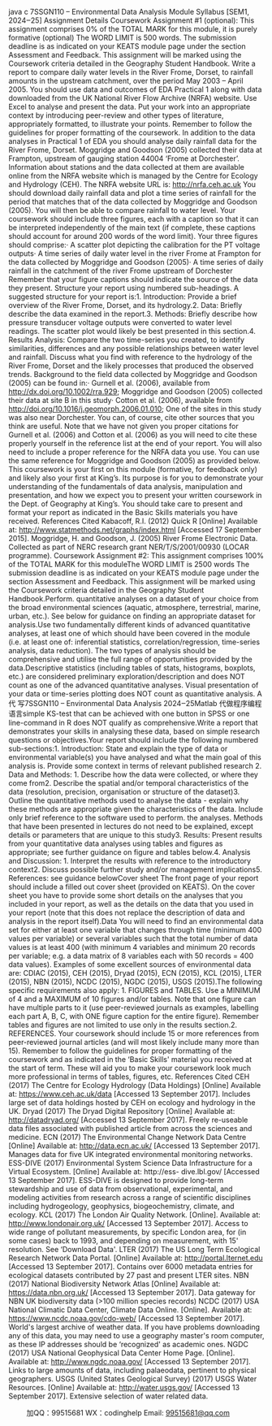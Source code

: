 java c
7SSGN110 – Environmental Data Analysis 
Module Syllabus [SEM1, 2024‒25] 
Assignment Details
Coursework Assignment #1 (optional): 
This assignment comprises 0% of the TOTAL MARK for this module, it is purely formative (optional) 
The WORD LIMIT is 500 words.
The submission deadline is as indicated on your KEATS module page under the section Assessment and Feedback. 
This assignment will be marked using the Coursework criteria detailed in the Geography Student Handbook.
Write a report to compare daily water levels in the River Frome, Dorset, to rainfall amounts in the upstream catchment, over the period May 2003 – April 2005. You should use data and outcomes of EDA Practical 1 along with data downloaded from the UK National River Flow Archive (NRFA) website. Use Excel to analyse and present the data. Put your work into an appropriate context by introducing peer-review and other types of literature, appropriately formatted, to illustrate your points. Remember to follow the guidelines for proper formatting of the coursework.
In addition to the data analyses in Practical 1 of EDA you should analyse daily rainfall data for the River Frome, Dorset. Moggridge and Goodson (2005) collected their data at Frampton, upstream of gauging station 44004 ‘Frome at Dorchester’. Information about stations and the data collected at them are available online from the NRFA website which is managed by the Centre for Ecology and Hydrology (CEH). The NRFA website URL is: http://nrfa.ceh.ac.uk You should download daily rainfall data and plot a time series of rainfall for the period that matches that of the data collected by Moggridge and Goodson (2005). You will then be able to compare rainfall to water level.
Your coursework should include three figures, each with a caption so that it can be interpreted independently of the main text (if complete, these captions should account for around 200 words of the word limit).
Your three figures should comprise:·   A scatter plot depicting the calibration for the PT voltage outputs·   A time series of daily water level in the river Frome at Frampton for the data collected by Moggridge and Goodson (2005)·   A time series of daily rainfall in the catchment of the river Frome upstream of Dorchester
Remember that your figure captions should indicate the source of the data they present.
Structure your report using numbered sub-headings. A suggested structure for your report is:1. Introduction: Provide a brief overview of the River Frome, Dorset, and its hydrology.2. Data: Briefly describe the data examined in the report.3. Methods: Briefly describe how pressure transducer voltage outputs were converted to water level readings. The scatter plot would likely be best presented in this section.4. Results  Analysis: Compare the two time-series you created, to identify similarities, differences and any possible relationships between water level and rainfall. Discuss what you find with reference to the hydrology of the River Frome, Dorset and the likely processes that produced the observed trends.
Background to the field data collected by Moggridge and Goodson (2005) can be found in:·   Gurnell et al. (2006), available from http://dx.doi.org/10.1002/rra.929; Moggridge and Goodson (2005) collected their data at site B in this study·   Cotton et al. (2006), available from http://doi.org/10.1016/j.geomorph.2006.01.010; One of the sites in this study was also near Dorchester.
You can, of course, cite other sources that you think are useful. Note that we have not given you proper citations for Gurnell et al. (2006) and Cotton et al. (2006) as you will need to cite these properly yourself in the reference list at the end of your report. You will also need to include a proper reference for the NRFA data you use. You can use the same reference for Moggridge and Goodson (2005) as provided below.
This coursework is your first on this module (formative, for feedback only) and likely also your first at King’s. Its purpose is for you to demonstrate your understanding of the fundamentals of data analysis, manipulation and presentation, and how we expect you to present your written coursework in the Dept. of Geography at King’s. You should take care to present and format your report as indicated in the Basic Skills materials you have received.
References Cited 
Kabacoff, R.I. (2012) Quick R [Online] Available at: http://www.statmethods.net/graphs/index.html [Accessed 17 September 2015].
Moggridge, H. and Goodson, J. (2005) River Frome Electronic Data. Collected as part of NERC research grant NER/T/S/2001/00930 (LOCAR programme).
Coursework Assignment #2: This assignment comprises 100% of the TOTAL MARK for this moduleThe WORD LIMIT is 2500 words
The submission deadline is as indicated on your KEATS module page under the section Assessment and Feedback. 
This assignment will be marked using the Coursework criteria detailed in the Geography Student Handbook.Perform. quantitative analyses on a dataset of your choice from the broad environmental sciences (aquatic, atmosphere, terrestrial, marine, urban, etc.). See below for guidance on finding an appropriate dataset for analysis.Use two fundamentally different kinds of advanced quantitative analyses, at least one of which should have been covered in the module (i.e. at least one of: inferential statistics, correlation/regression, time-series analysis, data reduction). The two types of analysis should be comprehensive and utilise the full range of opportunities provided by the data.Descriptive statistics (including tables of stats, histograms, boxplots, etc.) are considered preliminary exploration/description and does NOT count as one of the advanced quantitative analyses. Visual presentation of your data or time-series plotting does NOT count as quantitative analysis. A 代 写7SSGN110 – Environmental Data Analysis 2024‒25Matlab
代做程序编程语言simple KS-test that can be achieved with one button in SPSS or one line-command in R does NOT qualify as comprehensive.Write a report that demonstrates your skills in analysing these data, based on simple research questions or objectives.Your report should include the following numbered sub-sections:1. Introduction: State and explain the type of data or environmental variable(s) you have analysed and what the main goal of this analysis is. Provide some context in terms of relevant published research 2. Data and Methods: 1.   Describe how the data were collected, or where they come from2.   Describe the spatial and/or temporal characteristics of the data (resolution, precision, organisation or structure of the dataset)3.   Outline the quantitative methods used to analyse the data - explain why these methods are appropriate given the characteristics of the data. Include only brief reference to the software used to perform. the analyses. Methods that have been presented in lectures do not need to be explained, except details or parameters that are unique to this study3. Results: Present results from your quantitative data analyses using tables and figures as appropriate; see further guidance on figure and tables below.4. Analysis and Discussion: 1.   Interpret the results with reference to the introductory context2.   Discuss possible further study and/or management implications5. References: see guidance belowCover sheet The front page of your report should include a filled out cover sheet (provided on KEATS). On the cover sheet you have to provide some short details on the analyses that you included in your report, as well as the details on the data that you used in your report (note that this does not replace the description of data and analysis in the report itself).Data You will need to find an environmental data set for either at least one variable that changes through time (minimum 400 values per variable) or several variables such that the total number of data values is at least 400 (with minimum 4 variables and minimum 20 records per variable; e.g. a data matrix of 8 variables each with 50 records = 400 data values). Examples of some excellent sources of environmental data are: CDIAC (2015), CEH (2015), Dryad (2015), ECN (2015), KCL (2015), LTER (2015), NBN (2015), NCDC (2015), NGDC (2015), USGS (2015).The following specific requirements also apply: 1. FIGURES and TABLES. Use a MINIMUM of 4 and a MAXIMUM of 10 figures and/or tables. Note that one figure can have multiple parts to it (use peer-reviewed journals as examples, labelling each part A, B, C, with ONE figure caption for the entire figure). Remember tables and figures are not limited to use only in the results section.2. REFERENCES. Your coursework should include 15 or more references from peer-reviewed journal articles (and will most likely include many more than 15).
Remember to follow the guidelines for proper formatting of the coursework and as indicated in the ‘Basic Skills' material you received at the start of term. These will aid you to make your coursework look much more professional in terms of tables, figures, etc.
References Cited
CEH (2017) The Centre for Ecology  Hydrology (Data Holdings) [Online] Available at: https://www.ceh.ac.uk/data [Accessed 13 September 2017]. Includes large set of data holdings hosted by CEH on ecology and hydrology in the UK.
Dryad (2017) The Dryad Digital Repository [Online] Available at: http://datadryad.org/ [Accessed 13 September 2017]. Freely re-useable data files associated with published article from across the sciences and medicine.
ECN (2017) The Environmental Change Network Data Centre [Online] Available at: http://data.ecn.ac.uk/ [Accessed 13 September 2017]. Manages data for five UK integrated environmental monitoring networks.
ESS-DIVE (2017) Environmental System Science Data Infrastructure for a Virtual Ecosystem. [Online] Available at: http://ess- dive.lbl.gov/ [Accessed 13 September 2017]. ESS-DIVE is designed to provide long-term stewardship and use of data from observational, experimental, and modeling activities from research across a range of scientific disciplines including hydrogeology, geophysics, biogeochemistry, climate, and ecology.
KCL (2017) The London Air Quality Network. [Online]. Available at: http://www.londonair.org.uk/ [Accessed 13 September 2017]. Access to wide range of pollutant measurements, by specific London area, for (in some cases) back to 1993, and depending on measurement, with 15' resolution. See ‘Download Data'.
LTER (2017) The US Long Term Ecological Research Network Data Portal. [Online] Available at: http://portal.lternet.edu [Accessed 13 September 2017]. Contains over 6000 metadata entries for ecological datasets contributed by 27 past and present LTER sites.
NBN (2017) National Biodiversity Network Atlas [Online] Available at: https://data.nbn.org.uk/ [Accessed 13 September 2017].
Data gateway for NBN UK biodiversity data (>100 million species records)
NCDC (2017) USA National Climatic Data Center, Climate Data Online. [Online]. Available at: https://www.ncdc.noaa.gov/cdo-web/ [Accessed 13 September 2017]. World's largest archive of weather data. If you have problems downloading any of this data, you may need to use a geography master's room computer, as these IP addresses should be ‘recognized' as academic ones.
NGDC (2017) USA National Geophysical Data Center Home Page. [Online]. Available at: http://www.ngdc.noaa.gov/ [Accessed 13 September 2017]. Links to large amounts of data, including palaeodata, pertinent to physical geographers. 
USGS (United States Geological Survey) (2017) USGS Water Resources. [Online] Available at: http://water.usgs.gov/ [Accessed 13 September 2017]. Extensive selection of water related data. 





         
加QQ：99515681  WX：codinghelp  Email: 99515681@qq.com
